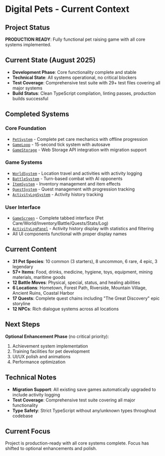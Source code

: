 # Digital Pets - Current Context

## Project Status
**PRODUCTION READY**: Fully functional pet raising game with all core systems implemented.

## Current State (August 2025)
- **Development Phase**: Core functionality complete and stable
- **Technical State**: All systems operational, no critical blockers
- **Test Coverage**: Comprehensive test suite with 29+ test files covering all major systems
- **Build Status**: Clean TypeScript compilation, linting passes, production builds successful

## Completed Systems
### Core Foundation
- [`PetSystem`](src/systems/PetSystem.ts) - Complete pet care mechanics with offline progression
- [`GameLoop`](src/engine/GameLoop.ts) - 15-second tick system with autosave
- [`GameStorage`](src/storage/GameStorage.ts) - Web Storage API integration with migration support

### Game Systems
- [`WorldSystem`](src/systems/WorldSystem.ts) - Location travel and activities with activity logging
- [`BattleSystem`](src/systems/BattleSystem.ts) - Turn-based combat with AI opponents
- [`ItemSystem`](src/systems/ItemSystem.ts) - Inventory management and item effects
- [`QuestSystem`](src/systems/QuestSystem.ts) - Quest management with progression tracking
- [`ActivityLogSystem`](src/systems/ActivityLogSystem.ts) - Activity history tracking

### User Interface
- [`GameScreen`](src/components/GameScreen.tsx) - Complete tabbed interface (Pet Care/World/Inventory/Battle/Quests/Stats/Log)
- [`ActivityLogPanel`](src/components/world/ActivityLogPanel.tsx) - Activity history display with statistics and filtering
- All UI components functional with proper display names

## Current Content
- **31 Pet Species**: 10 common (3 starters), 8 uncommon, 6 rare, 4 epic, 3 legendary
- **57+ Items**: Food, drinks, medicine, hygiene, toys, equipment, mining materials, maritime goods
- **12 Battle Moves**: Physical, special, status, and healing abilities
- **6 Locations**: Hometown, Forest Path, Riverside, Mountain Village, Ancient Ruins, Coastal Harbor
- **17 Quests**: Complete quest chains including "The Great Discovery" epic storyline
- **12 NPCs**: Rich dialogue systems across all locations

## Next Steps
**Optional Enhancement Phase** (no critical priority):
1. Achievement system implementation
2. Training facilities for pet development
3. UI/UX polish and animations
4. Performance optimization

## Technical Notes
- **Migration Support**: All existing save games automatically upgraded to include activity logging
- **Test Coverage**: Comprehensive test suite covering all major functionality
- **Type Safety**: Strict TypeScript without any/unknown types throughout codebase

## Current Focus
Project is production-ready with all core systems complete. Focus has shifted to optional enhancements and polish.